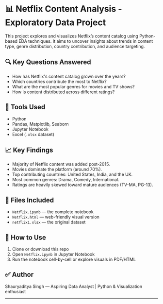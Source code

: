 # 📊 Netflix Content Analysis - Exploratory Data Project

This project explores and visualizes Netflix’s content catalog using Python-based EDA techniques. It aims to uncover insights about trends in content type, genre distribution, country contribution, and audience targeting.

## 🔍 Key Questions Answered
- How has Netflix's content catalog grown over the years?
- Which countries contribute the most to Netflix?
- What are the most popular genres for movies and TV shows?
- How is content distributed across different ratings?

## 🧰 Tools Used
- Python
- Pandas, Matplotlib, Seaborn
- Jupyter Notebook
- Excel (`.xlsx` dataset)

## 📈 Key Findings
- Majority of Netflix content was added post-2015.
- Movies dominate the platform (around 70%).
- Top contributing countries: United States, India, and the UK.
- Most common genres: Drama, Comedy, International.
- Ratings are heavily skewed toward mature audiences (TV-MA, PG-13).

## 📁 Files Included
- `Netflix.ipynb` — the complete notebook
- `Netflix.html` — web-friendly visual version
- `netflix1.xlsx` — the original dataset

## 📌 How to Use
1. Clone or download this repo
2. Open `Netflix.ipynb` in Jupyter Notebook
3. Run the notebook cell-by-cell or explore visuals in PDF/HTML

## ✅ Author
Shauryaditya Singh — Aspiring Data Analyst | Python & Visualization enthusiast

---

